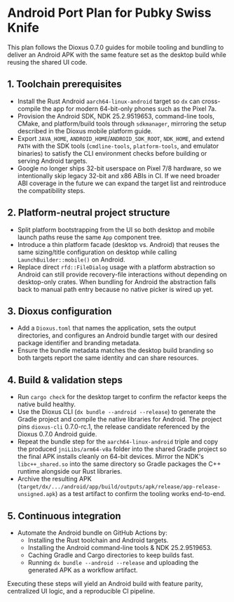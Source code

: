 # Android Port Plan for Pubky Swiss Knife

This plan follows the Dioxus 0.7.0 guides for mobile tooling and bundling to deliver an Android APK with the same feature set as the desktop build while reusing the shared UI code.

## 1. Toolchain prerequisites
- Install the Rust Android `aarch64-linux-android` target so `dx` can cross-compile the app for modern 64-bit-only phones such as the Pixel 7a.
- Provision the Android SDK, NDK 25.2.9519653, command-line tools, CMake, and platform/build tools through `sdkmanager`, mirroring the setup described in the Dioxus mobile platform guide.
- Export `JAVA_HOME`, `ANDROID_HOME`/`ANDROID_SDK_ROOT`, `NDK_HOME`, and extend `PATH` with the SDK tools (`cmdline-tools`, `platform-tools`, and emulator binaries) to satisfy the CLI environment checks before building or serving Android targets.
- Google no longer ships 32-bit userspace on Pixel 7/8 hardware, so we intentionally skip legacy 32-bit and x86 ABIs in CI. If we need broader ABI coverage in the future we can expand the target list and reintroduce the compatibility steps.

## 2. Platform-neutral project structure
- Split platform bootstrapping from the UI so both desktop and mobile launch paths reuse the same `App` component tree.
- Introduce a thin platform facade (desktop vs. Android) that reuses the same sizing/title configuration on desktop while calling `LaunchBuilder::mobile()` on Android.
- Replace direct `rfd::FileDialog` usage with a platform abstraction so Android can still provide recovery-file interactions without depending on desktop-only crates. When bundling for Android the abstraction falls back to manual path entry because no native picker is wired up yet.

## 3. Dioxus configuration
- Add a `Dioxus.toml` that names the application, sets the output directories, and configures an Android bundle target with our desired package identifier and branding metadata.
- Ensure the bundle metadata matches the desktop build branding so both targets report the same identity and can share resources.

## 4. Build & validation steps
- Run `cargo check` for the desktop target to confirm the refactor keeps the native build healthy.
- Use the Dioxus CLI (`dx bundle --android --release`) to generate the Gradle project and compile the native libraries for Android. The project pins `dioxus-cli` 0.7.0-rc.1, the release candidate referenced by the Dioxus 0.7.0 Android guide.
- Repeat the bundle step for the `aarch64-linux-android` triple and copy the produced `jniLibs/arm64-v8a` folder into the shared Gradle project so the final APK installs cleanly on 64-bit devices. Mirror the NDK's `libc++_shared.so` into the same directory so Gradle packages the C++ runtime alongside our Rust libraries.
- Archive the resulting APK (`target/dx/.../android/app/build/outputs/apk/release/app-release-unsigned.apk`) as a test artifact to confirm the tooling works end-to-end.

## 5. Continuous integration
- Automate the Android bundle on GitHub Actions by:
  - Installing the Rust toolchain and Android targets.
  - Installing the Android command-line tools & NDK 25.2.9519653.
  - Caching Gradle and Cargo directories to keep builds fast.
  - Running `dx bundle --android --release` and uploading the generated APK as a workflow artifact.

Executing these steps will yield an Android build with feature parity, centralized UI logic, and a reproducible CI pipeline.
